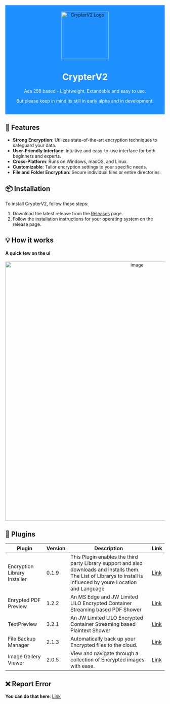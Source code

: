<div align="center" style="background-color: #1E90FF; padding: 20px;">
  <img src="LILO-Packager/favico.ico" alt="CrypterV2 Logo" width="150">
  <h1 style="color: white;">CrypterV2</h1>
  <p style="color: white;">Aes 256 based - Lightweight, Extandeble and easy to use.</p>
  <p style="color: white;">But please keep in mind its still in early alpha and in development.</p>
</div>


## 🚀 Features

- **Strong Encryption**: Utilizes state-of-the-art encryption techniques to safeguard your data.
- **User-Friendly Interface**: Intuitive and easy-to-use interface for both beginners and experts.
- **Cross-Platform**: Runs on Windows, macOS, and Linux.
- **Customizable**: Tailor encryption settings to your specific needs.
- **File and Folder Encryption**: Secure individual files or entire directories.

## 📦 Installation

To install CrypterV2, follow these steps:

1. Download the latest release from the [Releases](https://github.com/JW-Limited/Crypterv2/releases) page.
2. Follow the installation instructions for your operating system on the release page.

## 💡 How it works 
#### A quick few on the ui
<p align="center">
  <img width="817" alt="image" src="https://github.com/JW-Limited/Crypterv2/assets/120219149/65fa4514-1412-4920-bd05-0e412ee8c4b5">
</p>


## 🔌 Plugins 

| Plugin   | Version | Description         | Link |
| -------- | ------- | ------------------- | ------- |
| Encryption Library Installer | 0.1.9   | This Plugin enables the third party Library support and also downloads and installs them. The List of Librarys to install is influeced by youre Location and Language| [Link]()|
| Enrypted PDF Preview | 1.2.2   | An MS Edge and JW Limited LILO Encrypted Container Streaming based PDF Shower | [Link]() |
| TextPreview | 3.2.1   | An JW Limited LILO Encrypted Container Streaming based Plaintext Shower | [Link]() |
| File Backup Manager             | 2.1.3   | Automatically back up your Encrypted files to the cloud. | [Link]()           |
| Image Gallery Viewer            | 2.0.5   | View and navigate through a collection of Encrypted images with ease. | [Link]()           |

## ❌ Report Error

**You can do that here**: [Link](https://github.com/JW-Limited/Crypterv2/issues/new?assignees=&labels=&projects=&template=bug_report.md&title=Error)

